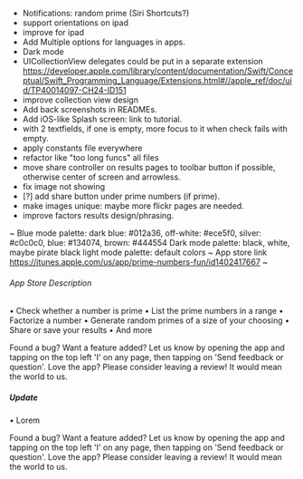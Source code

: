 - Notifications: random prime (Siri Shortcuts?)
- support orientations on ipad
- improve for ipad
- Add Multiple options for languages in apps.
- Dark mode
- UICollectionView delegates could be put in a separate extension
https://developer.apple.com/library/content/documentation/Swift/Conceptual/Swift_Programming_Language/Extensions.html#//apple_ref/doc/uid/TP40014097-CH24-ID151
- improve collection view design
- Add back screenshots in READMEs.
- Add iOS-like Splash screen: link to tutorial.
- with 2 textfields, if one is empty, more focus to it when check fails with empty.
- apply constants file everywhere
- refactor like "too long funcs" all files
- move share controller on results pages to toolbar button if possible, otherwise center of screen and arrowless.
- fix image not showing
- [?] add share button under prime numbers (if prime).
- make images unique: maybe more flickr pages are needed.
- improve factors results design/phrasing.

~
Blue mode palette: dark blue: #012a36, off-white: #ece5f0, silver: #c0c0c0, blue: #134074, brown: #444554
Dark mode palette: black, white, maybe pirate black
light mode palette: default colors
~
App store link https://itunes.apple.com/us/app/prime-numbers-fun/id1402417667
~
###### App Store Description
• Check whether a number is prime
• List the prime numbers in a range
• Factorize a number
• Generate random primes of a size of your choosing
• Share or save your results
• And more

Found a bug? Want a feature added? Let us know by opening the app and tapping on the top left 'I' on any page, then tapping on 'Send feedback or question'.
Love the app? Please consider leaving a review! It would mean the world to us.


##### Update

• Lorem

Found a bug? Want a feature added? Let us know by opening the app and tapping on the top left 'I' on any page, then tapping on 'Send feedback or question'.
Love the app? Please consider leaving a review! It would mean the world to us.
